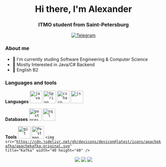<div id = "header" align = "center">
    <h1>Hi there, I'm Alexander</h1>
    <h3>ITMO student from Saint-Petersburg</h3>
    <a href="https://t.me/azhurpheel">
        <img src="https://img.shields.io/badge/Telegram-blue?style=for-the-badge&logo=telegram&logoColor=white" alt="Telegram"/>
    </a>
</div>

### About me
- 🦾 I'm currently studing Software Engineering & Computer Science
- 👀 Mostly Interested in Java/C# Backend
- 🍵 English B2 


### Languages and tools

**Languages**
<code><img src="https://cdn.jsdelivr.net/gh/devicons/devicon/icons/java/java-original-wordmark.svg" title="java" width="40" height ="40" /></code>
<code><img src="https://cdn.jsdelivr.net/gh/devicons/devicon@latest/icons/spring/spring-original-wordmark.svg" title="Spring" width="40" height="40" /></code>
<code><img src="https://cdn.jsdelivr.net/gh/devicons/devicon/icons/csharp/csharp-original.svg" title="csharp" width="40" height ="40" /></code>
<code><img src="https://cdn.jsdelivr.net/gh/devicons/devicon/icons/javascript/javascript-original.svg" title="js" width="40" height ="40" /></code>

**Databases**
<code><img src="https://cdn.jsdelivr.net/gh/devicons/devicon@latest/icons/postgresql/postgresql-plain-wordmark.svg" title="postgres" width="40" height="40" /></code>
<code><img src="https://cdn.jsdelivr.net/gh/devicons/devicon/icons/mysql/mysql-original-wordmark.svg" title="sql" width="40" height ="40" /></code>


**Tools**
<code><img src="https://cdn.jsdelivr.net/gh/devicons/devicon@latest/icons/git/git-original.svg" title="git" width="40" height="40"/></code>
<code><img src="https://cdn.jsdelivr.net/gh/devicons/devicon@latest/icons/postman/postman-original.svg" title="Postman" width="40" height="40" /></code>
<code><img src="https://cdn.jsdelivr.net/gh/devicons/devicon@latest/icons/apachekafka/apachekafka-original.svg" title="Kafka" width="40 height="40" /></code>

<div id="stats" align="center">
    <img src="http://github-profile-summary-cards.vercel.app/api/cards/profile-details?username=azhur12&theme=default"/>
    <img src="http://github-profile-summary-cards.vercel.app/api/cards/repos-per-language?username=azhur12&theme=default"/>
    <img src="http://github-profile-summary-cards.vercel.app/api/cards/most-commit-language?username=azhur12&theme=default"/>
    
</div>






          
